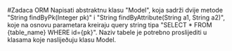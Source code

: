 #Zadaca ORM
Napisati abstraktnu klasu "Model", koja sadrži dvije metode "String findByPk(Integer pk)" i "String findByAttribute(String a1, String a2)", koje na osnovu parametara kreiraju query string tipa "SELECT * FROM {table_name} WHERE id={pk}".
Naziv tabele je potrebno proslijediti u klasama koje naslijeðuju klasu Model.
